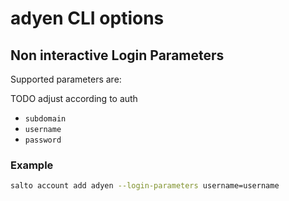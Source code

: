 # adyen CLI options

## Non interactive Login Parameters

Supported parameters are:

TODO adjust according to auth

- `subdomain`
- `username`
- `password`

### Example

```bash
salto account add adyen --login-parameters username=username
```
